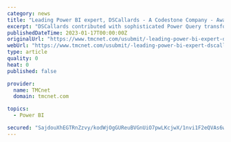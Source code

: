 ```yaml
---
category: news
title: "Leading Power BI expert, DSCallards - A Codestone Company - Awarded 'Gold' for Innovation at Oxfordshire County Council"
excerpt: "DSCallards contributed with sophisticated Power Query transformations in Microsoft Power BI to ensure accurate output was provided. The project was designed to show improvements that children and families experienced in their interactions with social care provision,"
publishedDateTime: 2023-01-17T00:00:00Z
originalUrl: "https://www.tmcnet.com/usubmit/-leading-power-bi-expert-dscallards-codestone-company-awarded-/2023/01/17/9743687.htm"
webUrl: "https://www.tmcnet.com/usubmit/-leading-power-bi-expert-dscallards-codestone-company-awarded-/2023/01/17/9743687.htm"
type: article
quality: 0
heat: 0
published: false

provider:
  name: TMCnet
  domain: tmcnet.com

topics:
  - Power BI

secured: "SajdouXhEGTRnZzvy/kodWjOgGUReuBVGnUiO7pwLKcjwX/1nvi1F2eQVAs6wdA3w7gbaTvg1qBT8p7GhLd6QOtQw0mRexxdXQRYK3AoveA3kF+gyrKyS3LbrSzLLqebV9ifA+ugTbGYI2BN7vE36vyvt56FdYgVH5JKFIUKAb5omU+lzX2r2wv4umkJtU13XtpamVkiIqa0/zX1xllvR5FKk/3H3ADpLsyIcWR4LJEyi/MY+BW3CgBM88/GOMoEnXqygrKZGp4Wz6I+sMDMhN/qBTk7DX5OEueZAsefMJIvxrDzQJPHnMDD+ev9tivjnebKoqSWaCkRZlgvExVJ7EOtuXhCPpVxtGMAZgHeX/E=;uxd9jtUReqLSwKBZmHmHZA=="
---
```


